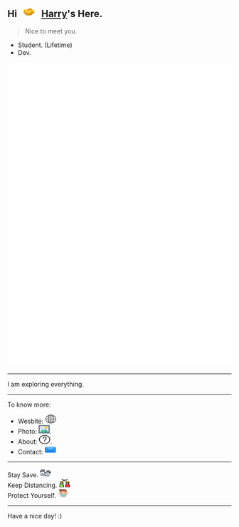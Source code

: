 ## Hi &nbsp; <img src="https://raw.githubusercontent.com/Harry-Yep/Harry-Yep/master/img/Shake-Hands-Facebook.png" width="25" height="25"> &nbsp; [Harry](https://www.harrly.com)'s Here.

> Nice to meet you.

- Student. (Lifetime)
- Dev.

![Metrics](https://github.com/Harry-Yep/Harry-Yep/blob/master/metrics.plugin.isocalendar.fullyear.svg)

---

I am exploring everything.

---

To know more:

- Wesbite: [<img src="https://raw.githubusercontent.com/Harry-Yep/Harry-Yep/master/img/Earth-Globe-Vectors%20Market.svg" width="25" height="20">](https://www.harrly.com)
- Photo: [<img src="https://raw.githubusercontent.com/Harry-Yep/Harry-Yep/master/img/Photos-DinosoftLabs.svg" width="25" height="20">](https://photo.harrly.com).
- About: [<img src="https://raw.githubusercontent.com/Harry-Yep/Harry-Yep/master/img/About-bqlqn.svg" width="25" height="20">](https://blog.harrly.com/about).
- Contact: [<img src="https://raw.githubusercontent.com/Harry-Yep/Harry-Yep/master/img/Mail-Pixel%20perfect.svg" width="25" height="20">](mailto:hi@hiio.me)

---

Stay Save. <img src="https://raw.githubusercontent.com/Harry-Yep/Harry-Yep/master/img/Gloves-Freepik.svg" width="25" height="20">
</br>
Keep Distancing. <img src="https://raw.githubusercontent.com/Harry-Yep/Harry-Yep/master/img/Social-Distancing-catkuro.svg" width="25" height="20">
</br>
Protect Yourself. <img src="https://raw.githubusercontent.com/Harry-Yep/Harry-Yep/master/img/Mask-monkik.svg" width="25" height="20">

---

Have a nice day! :)
